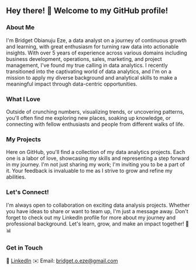 ## Hey there! 👋 Welcome to my GitHub profile!

### About Me
I'm Bridget Obianuju Eze, a data analyst on a journey of continuous growth and learning, with great enthusiasm for turning raw data into actionable insights. With over 5 years of experience across various domains including business development, operations, sales, marketing, and project management, I've found my true calling in data analytics. I recently transitioned into the captivating world of data analytics, and I'm on a mission to apply my diverse background and analytical skills to make a meaningful impact through data-centric opportunities. 

### What I Love
Outside of crunching numbers, visualizing trends, or uncovering patterns, you'll often find me exploring new places, soaking up knowledge, or connecting with fellow enthusiasts and people from different walks of life. 

### My Projects
Here on GitHub, you'll find a collection of my data analytics projects. Each one is a labor of love, showcasing my skills and representing a step forward in my journey. I'm not just sharing my work; I'm inviting you to be a part of it. Your feedback is invaluable to me as I strive to grow and refine my abilities. 

### Let's Connect!
I'm always open to collaboration on exciting data analysis projects. Whether you have ideas to share or want to team up, I'm just a message away. Don't forget to check out my LinkedIn profile for more about my journey and professional background. Let's learn, grow, and make an impact together! 🚀📊

### Get in Touch
🔗 [LinkedIn](https://www.linkedin.com/in/bridgetoeze/)
✉️ Email: bridget.o.eze@gmail.com

